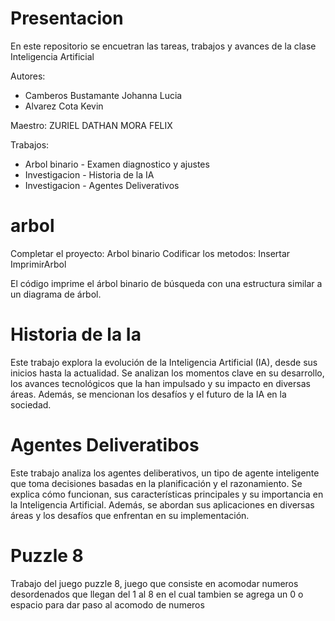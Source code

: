 # Presentacion
En este repositorio se encuetran las tareas, trabajos y avances de la clase Inteligencia Artificial

Autores:

 - Camberos Bustamante Johanna Lucia
 - Alvarez Cota Kevin

Maestro:
ZURIEL DATHAN MORA FELIX

Trabajos:

  -  Arbol binario - Examen diagnostico y ajustes
  -  Investigacion - Historia de la IA
  -  Investigacion - Agentes Deliverativos


# arbol
Completar el proyecto: Arbol binario
Codificar los metodos:
    Insertar
    ImprimirArbol

El código imprime el árbol binario de búsqueda con una estructura similar a un diagrama de árbol.

# Historia de la Ia
Este trabajo explora la evolución de la Inteligencia Artificial (IA), desde sus inicios hasta la actualidad. Se analizan los momentos clave en su desarrollo, los avances tecnológicos que la han impulsado y su impacto en diversas áreas. Además, se mencionan los desafíos y el futuro de la IA en la sociedad.

# Agentes Deliveratibos
Este trabajo analiza los agentes deliberativos, un tipo de agente inteligente que toma decisiones basadas en la planificación y el razonamiento. Se explica cómo funcionan, sus características principales y su importancia en la Inteligencia Artificial. Además, se abordan sus aplicaciones en diversas áreas y los desafíos que enfrentan en su implementación.

# Puzzle 8
Trabajo del juego puzzle 8, juego que consiste en acomodar numeros desordenados que llegan del 1 al 8 en el cual tambien se agrega un 0 o espacio para dar paso al acomodo de numeros

